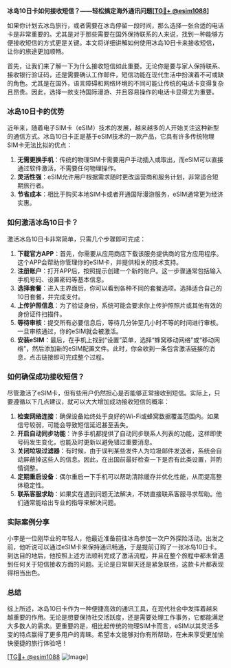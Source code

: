 **冰岛10日卡如何接收短信？——轻松搞定海外通讯问题[[TG💪+ @esim1088](https://t.me/s/esim1088)]**

如果你计划去冰岛旅行，或者需要在冰岛停留一段时间，那么选择一张合适的电话卡是非常重要的。尤其是对于那些需要在国外保持联系的人来说，找到一种能够方便接收短信的方式更是关键。本文将详细讲解如何使用冰岛10日卡来接收短信，让你的旅途更加顺畅。

首先，让我们来了解一下为什么接收短信如此重要。无论你是要与家人保持联系、接收银行验证码，还是需要确认工作邮件，短信功能在现代生活中扮演着不可或缺的角色。尤其是在国外，语言障碍和网络环境的不同可能让传统的电话卡变得复杂且昂贵。因此，选择一款支持国际漫游、并且容易操作的电话卡显得尤为重要。

### 冰岛10日卡的优势

近年来，随着电子SIM卡（eSIM）技术的发展，越来越多的人开始关注这种新型的通信方式。冰岛10日卡正是基于eSIM技术的一款产品，它具有许多传统物理SIM卡无法比拟的优点：

1. **无需更换手机**：传统的物理SIM卡需要用户手动插入或取出，而eSIM可以直接通过软件激活，不需要任何物理操作。
2. **灵活性强**：eSIM允许用户根据需求随时更改运营商和服务计划，非常适合短期旅行者。
3. **节省成本**：相比于购买本地SIM卡或者开通国际漫游服务，eSIM通常更为经济实惠。

### 如何激活冰岛10日卡？

激活冰岛10日卡非常简单，只需几个步骤即可完成：

1. **下载官方APP**：首先，你需要从应用商店下载该服务提供商的官方应用程序。这个APP会帮助你管理你的eSIM卡，并提供相关的技术支持。
2. **注册账户**：打开APP后，按照提示创建一个新的账户。这一步骤通常包括输入手机号码、设置密码等基本信息。
3. **选择套餐**：进入主界面后，你可以看到各种不同的套餐选项。选择适合自己的10日套餐，并完成支付。
4. **上传护照信息**：为了验证身份，系统可能会要求你上传护照照片或其他有效的身份证件扫描件。
5. **等待审核**：提交所有必要信息后，等待几分钟至几小时不等的时间进行审核。一旦审核通过，你的eSIM就会被激活。
6. **安装eSIM**：最后，在手机上找到“设置”菜单，选择“蜂窝移动网络”或“移动网络”，然后添加新的eSIM配置文件。此时，你会收到一条包含激活链接的消息，点击链接即可完成整个过程。

### 如何确保成功接收短信？

尽管激活了eSIM卡，但有些用户仍然担心是否能够正常接收到短信。实际上，只要遵循以下几点建议，就可以大大增加成功接收短信的概率：

1. **检查网络连接**：确保设备始终处于良好的Wi-Fi或蜂窝数据覆盖范围内。如果信号较弱，可能会导致短信延迟甚至丢失。
2. **开启自动同步功能**：许多手机都提供了自动同步联系人列表的功能，这样即使号码发生变化，也能及时更新以避免错过重要消息。
3. **关闭垃圾过滤器**：有时候，由于误判某些发件人为垃圾邮件发送者，系统会自动屏蔽掉这些人的信息。因此，在出国前最好检查一下是否有此类设置，并酌情调整。
4. **定期重启设备**：偶尔重启一下手机可以帮助清除缓存并优化性能，从而提高整体稳定性。
5. **联系客服求助**：如果实在遇到问题无法解决，不妨直接联系客服寻求帮助。他们通常能给出专业的指导来解决问题。

### 实际案例分享

小李是一位刚毕业的年轻人，他最近准备前往冰岛参加一次户外探险活动。出发之前，他听说可以通过eSIM卡来保持通讯畅通，于是提前订购了一张冰岛10日卡。到达目的地后，他按照上述方法顺利完成了激活流程，并且在整个旅程中都未曾遇到任何关于短信接收方面的问题。无论是日常聊天还是紧急联络，这款卡片都表现得相当出色。

### 总结

综上所述，冰岛10日卡作为一种便捷高效的通讯工具，在现代社会中发挥着越来越重要的作用。无论是想要保持社交活跃度，还是需要处理工作事务，它都能满足大多数人的需求。更重要的是，相比起传统的物理SIM卡而言，eSIM以其灵活多变的特点赢得了更多用户的青睐。希望本文能够对你有所帮助，在未来享受更加愉快便捷的旅行体验吧！

[[TG💪+ @esim1088](https://t.me/s/esim1088) ![Image](https://i.postimg.cc/4NQfJmqS/Snipaste-2025-05-13-00-14-12.png)]